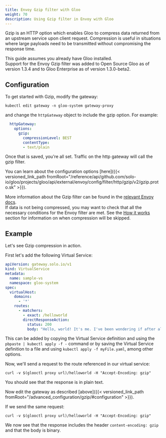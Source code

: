 ```yaml
---
title: Envoy Gzip filter with Gloo
weight: 70
description: Using Gzip filter in Envoy with Gloo
---
```


Gzip is an HTTP option which enables Gloo to compress data returned from an upstream service upon client request.
Compression is useful in situations where large payloads need to be transmitted without compromising the response time.

This guide assumes you already have Gloo installed.  
Support for the Envoy Gzip filter was added to Open Source Gloo as of version 1.3.4 and to Gloo Enterprise as of version 1.3.0-beta2.


## Configuration

To get started with Gzip, modify the gateway:
```shell
kubectl edit gateway -n gloo-system gateway-proxy
```

and change the `httpGateway` object to include the gzip option. For example:
```yaml
  httpGateway:
    options:
      gzip:
        compressionLevel: BEST
        contentType:
        - text/plain
```

Once that is saved, you're all set. Traffic on the http gateway will call the gzip filter.

You can learn about the configuration options [here]({{< versioned_link_path fromRoot="/reference/api/github.com/solo-io/gloo/projects/gloo/api/external/envoy/config/filter/http/gzip/v2/gzip.proto.sk" >}}).

More information about the Gzip filter can be found in the [relevant Envoy docs](https://www.envoyproxy.io/docs/envoy/latest/configuration/http/http_filters/gzip_filter).  
If data is not being compressed, you may want to check that all the necessary conditions for the Envoy filter are met.
See the [How it works](https://www.envoyproxy.io/docs/envoy/latest/configuration/http/http_filters/gzip_filter#how-it-works)
section for information on when compression will be skipped.

## Example

Let's see Gzip compression in action.

First let's add the following Virtual Service:
```yaml
apiVersion: gateway.solo.io/v1
kind: VirtualService
metadata:
  name: sample-vs
  namespace: gloo-system
spec:
  virtualHost:
    domains:
      - '*'
    routes:
      - matchers:
        - exact: /helloworld
        directResponseAction:
          status: 200
          body: "Hello, world! It's me. I've been wondering if after all these years you'd like to meet."
```

This can be added by copying the Virtual Service definition and using the `pbpaste | kubectl apply -f -` command
or by saving the Virtual Service definition to a file and using `kubectl apply -f myFile.yaml`, among other options.

Now, we'll send a request to the route referenced in our virtual service:
```shell
curl -v $(glooctl proxy url)/helloworld -H "Accept-Encoding: gzip"
```
You should see that the response is in plain text.

Now edit the gateway as described [above]({{< versioned_link_path fromRoot="/advanced_configuration/gzip/#configuration" >}}).

If we send the same request:
```shell
curl -v $(glooctl proxy url)/helloworld -H "Accept-Encoding: gzip"
```
We now see that the response includes the header `content-encoding: gzip` and that the body is binary.
